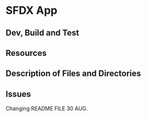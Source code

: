 # SFDX  App

## Dev, Build and Test


## Resources


## Description of Files and Directories


## Issues

Changing README FILE 30 AUG.
